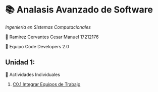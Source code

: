 # :books: Analasis Avanzado de Software
*Ingenieria en Sistemas Computacionales*

:boy: Ramirez Cervantes Cesar Manuel    17212176 

:green_book: Equipo Code Developers 2.0

## Unidad 1: ##
:memo: Actividades Individuales
  
   1. [C0.1 Integrar Equipos de Trabajo](blog/C0.1_IntegrarEquiposdeTrabajo_CesarRamirez.pdf)
